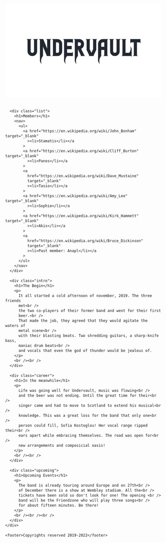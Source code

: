 
<!DOCTYPE html>
<html lang="EN">
  <head>
    <meta name="viewport" content="width=device-width" />
    <meta charset="UTF-8" />
    <title>Undervault The Band</title>
    <link rel="stylesheet" href="styles/unerdtheband.css" type="text/css" />
  </head>
  <body>
    <div class="page">
      <div class="image">
        <img
          class="img"
          src="undervault.jpg"
          alt="undervault"
          width="700"
          height="300"
        /><br /><br />
      </div>

      <div class="list">
        <h1>Members</h1>
        <nav>
          <ul>
            <a href="https://en.wikipedia.org/wiki/John_Bonham" target="_blank"
              ><li>Stamatis</li></a
            >
            <a href="https://en.wikipedia.org/wiki/Cliff_Burton" target="_blank"
              ><li>Panos</li></a
            >
            <a
              href="https://en.wikipedia.org/wiki/Dave_Mustaine"
              target="_blank"
              ><li>Tasio</li></a
            >
            <a href="https://en.wikipedia.org/wiki/Amy_Lee" target="_blank"
              ><li>Sophie</li></a
            >
            <a href="https://en.wikipedia.org/wiki/Kirk_Hammett" target="_blank"
              ><li>Akis</li></a
            >
            <a
              href="https://en.wikipedia.org/wiki/Bruce_Dickinson"
              target="_blank"
              ><li>Past member: Anapl</li></a
            >
          </ul>
        </nav>
      </div>

      <div class="intro">
        <h1>The Begin</h1>
        <p>
          It all started a cold afternoon of november, 2019. The three friends
          met<br />
          the two co-players of their former band and went for their first
          beer.<br />
          That made the job, they agreed that they would agitate the waters of
          metal scene<br />
          with their blasting beats. Two shredding guitars, a sharp-knife bass,
          maniac drum beats<br />
          and vocals that even the god of thunder would be jealous of.
        </p>
        <br /><br />
      </div>

      <div class="career">
        <h1>In the meanwhile</h1>
        <p>
          Life was going well for Undervault, music was flowing<br />
          and the beer was not ending. Until the great time for their<br />
          singer came and had to move to Scotland to extend his musical<br />
          knowledge. This was a great loss for the band that only one<br />
          person could fill, Sofia Kostoglou! Her vocal range ripped their<br />
          ears apart while embracing themselves. The road was open for<br />
          new arrangements and composicial oasis!
        </p>
        <br /><br />
      </div>

      <div class="upcoming">
        <h1>Upcoming Events</h1>
        <p>
          The band is already touring around Europe and on 27th<br />
          of December there is a show at Wembley stadium. All the<br />
          tickets have been sold so don't look for one! The opening <br />
          band will be the Friendzone who will play three songs<br />
          for about fifteen minutes. Be there!
        </p>
        <br /><br /><br />
      </div>
    </div>

    <footer>Copyrights reserved 2019-2022</footer>
  </body>
</html>

